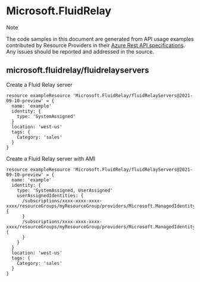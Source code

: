 # Microsoft.FluidRelay
  
> [!NOTE]
> The code samples in this document are generated from API usage examples contributed by Resource Providers in their [Azure Rest API specifications](https://github.com/Azure/azure-rest-api-specs). Any issues should be reported and addressed in the source.


## microsoft.fluidrelay/fluidrelayservers

Create a Fluid Relay server
```bicep
resource exampleResource 'Microsoft.FluidRelay/fluidRelayServers@2021-09-10-preview' = {
  name: 'example'
  identity: {
    type: 'SystemAssigned'
  }
  location: 'west-us'
  tags: {
    Category: 'sales'
  }
}
```

Create a Fluid Relay server with AMI
```bicep
resource exampleResource 'Microsoft.FluidRelay/fluidRelayServers@2021-09-10-preview' = {
  name: 'example'
  identity: {
    type: 'SystemAssigned, UserAssigned'
    userAssignedIdentities: {
      /subscriptions/xxxx-xxxx-xxxx-xxxx/resourceGroups/myResourceGroup/providers/Microsoft.ManagedIdentity/userAssignedIdentities/id1: {
      }
      /subscriptions/xxxx-xxxx-xxxx-xxxx/resourceGroups/myResourceGroup/providers/Microsoft.ManagedIdentity/userAssignedIdentities/id2: {
      }
    }
  }
  location: 'west-us'
  tags: {
    Category: 'sales'
  }
}
```
